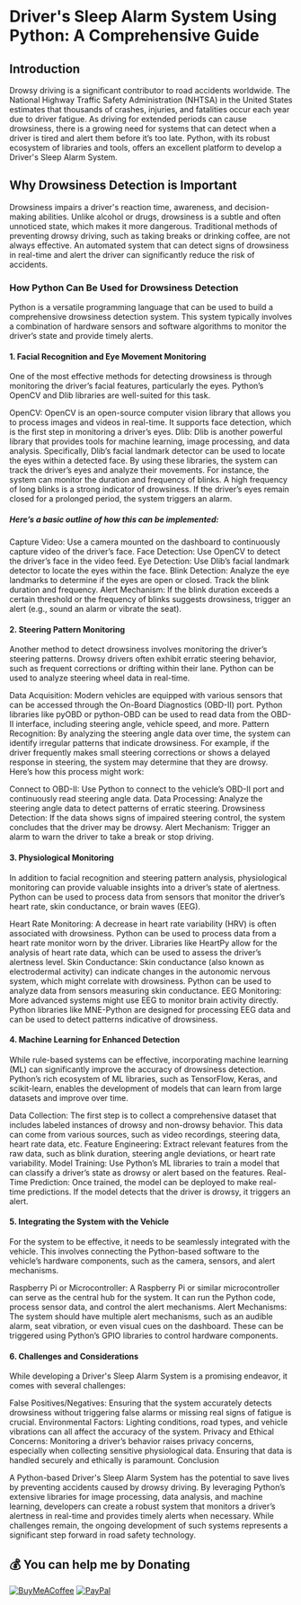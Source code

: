 # Driver's Sleep Alarm System Using Python: A Comprehensive Guide
## Introduction

Drowsy driving is a significant contributor to road accidents worldwide. The National Highway Traffic Safety Administration (NHTSA) in the United States estimates that thousands of crashes, injuries, and fatalities occur each year due to driver fatigue. As driving for extended periods can cause drowsiness, there is a growing need for systems that can detect when a driver is tired and alert them before it’s too late. Python, with its robust ecosystem of libraries and tools, offers an excellent platform to develop a Driver's Sleep Alarm System.

## Why Drowsiness Detection is Important

Drowsiness impairs a driver's reaction time, awareness, and decision-making abilities. Unlike alcohol or drugs, drowsiness is a subtle and often unnoticed state, which makes it more dangerous. Traditional methods of preventing drowsy driving, such as taking breaks or drinking coffee, are not always effective. An automated system that can detect signs of drowsiness in real-time and alert the driver can significantly reduce the risk of accidents.

### How Python Can Be Used for Drowsiness Detection

Python is a versatile programming language that can be used to build a comprehensive drowsiness detection system. This system typically involves a combination of hardware sensors and software algorithms to monitor the driver’s state and provide timely alerts.

#### 1. Facial Recognition and Eye Movement Monitoring

One of the most effective methods for detecting drowsiness is through monitoring the driver’s facial features, particularly the eyes. Python’s OpenCV and Dlib libraries are well-suited for this task.

OpenCV: OpenCV is an open-source computer vision library that allows you to process images and videos in real-time. It supports face detection, which is the first step in monitoring a driver’s eyes.
Dlib: Dlib is another powerful library that provides tools for machine learning, image processing, and data analysis. Specifically, Dlib’s facial landmark detector can be used to locate the eyes within a detected face.
By using these libraries, the system can track the driver’s eyes and analyze their movements. For instance, the system can monitor the duration and frequency of blinks. A high frequency of long blinks is a strong indicator of drowsiness. If the driver’s eyes remain closed for a prolonged period, the system triggers an alarm.

##### Here’s a basic outline of how this can be implemented:

Capture Video: Use a camera mounted on the dashboard to continuously capture video of the driver’s face.
Face Detection: Use OpenCV to detect the driver’s face in the video feed.
Eye Detection: Use Dlib’s facial landmark detector to locate the eyes within the face.
Blink Detection: Analyze the eye landmarks to determine if the eyes are open or closed. Track the blink duration and frequency.
Alert Mechanism: If the blink duration exceeds a certain threshold or the frequency of blinks suggests drowsiness, trigger an alert (e.g., sound an alarm or vibrate the seat).
#### 2. Steering Pattern Monitoring

Another method to detect drowsiness involves monitoring the driver’s steering patterns. Drowsy drivers often exhibit erratic steering behavior, such as frequent corrections or drifting within their lane. Python can be used to analyze steering wheel data in real-time.

Data Acquisition: Modern vehicles are equipped with various sensors that can be accessed through the On-Board Diagnostics (OBD-II) port. Python libraries like pyOBD or python-OBD can be used to read data from the OBD-II interface, including steering angle, vehicle speed, and more.
Pattern Recognition: By analyzing the steering angle data over time, the system can identify irregular patterns that indicate drowsiness. For example, if the driver frequently makes small steering corrections or shows a delayed response in steering, the system may determine that they are drowsy.
Here’s how this process might work:

Connect to OBD-II: Use Python to connect to the vehicle’s OBD-II port and continuously read steering angle data.
Data Processing: Analyze the steering angle data to detect patterns of erratic steering.
Drowsiness Detection: If the data shows signs of impaired steering control, the system concludes that the driver may be drowsy.
Alert Mechanism: Trigger an alarm to warn the driver to take a break or stop driving.
#### 3. Physiological Monitoring

In addition to facial recognition and steering pattern analysis, physiological monitoring can provide valuable insights into a driver’s state of alertness. Python can be used to process data from sensors that monitor the driver’s heart rate, skin conductance, or brain waves (EEG).

Heart Rate Monitoring: A decrease in heart rate variability (HRV) is often associated with drowsiness. Python can be used to process data from a heart rate monitor worn by the driver. Libraries like HeartPy allow for the analysis of heart rate data, which can be used to assess the driver’s alertness level.
Skin Conductance: Skin conductance (also known as electrodermal activity) can indicate changes in the autonomic nervous system, which might correlate with drowsiness. Python can be used to analyze data from sensors measuring skin conductance.
EEG Monitoring: More advanced systems might use EEG to monitor brain activity directly. Python libraries like MNE-Python are designed for processing EEG data and can be used to detect patterns indicative of drowsiness.
#### 4. Machine Learning for Enhanced Detection

While rule-based systems can be effective, incorporating machine learning (ML) can significantly improve the accuracy of drowsiness detection. Python’s rich ecosystem of ML libraries, such as TensorFlow, Keras, and scikit-learn, enables the development of models that can learn from large datasets and improve over time.

Data Collection: The first step is to collect a comprehensive dataset that includes labeled instances of drowsy and non-drowsy behavior. This data can come from various sources, such as video recordings, steering data, heart rate data, etc.
Feature Engineering: Extract relevant features from the raw data, such as blink duration, steering angle deviations, or heart rate variability.
Model Training: Use Python’s ML libraries to train a model that can classify a driver’s state as drowsy or alert based on the features.
Real-Time Prediction: Once trained, the model can be deployed to make real-time predictions. If the model detects that the driver is drowsy, it triggers an alert.
#### 5. Integrating the System with the Vehicle

For the system to be effective, it needs to be seamlessly integrated with the vehicle. This involves connecting the Python-based software to the vehicle’s hardware components, such as the camera, sensors, and alert mechanisms.

Raspberry Pi or Microcontroller: A Raspberry Pi or similar microcontroller can serve as the central hub for the system. It can run the Python code, process sensor data, and control the alert mechanisms.
Alert Mechanisms: The system should have multiple alert mechanisms, such as an audible alarm, seat vibration, or even visual cues on the dashboard. These can be triggered using Python’s GPIO libraries to control hardware components.
#### 6. Challenges and Considerations

While developing a Driver's Sleep Alarm System is a promising endeavor, it comes with several challenges:

False Positives/Negatives: Ensuring that the system accurately detects drowsiness without triggering false alarms or missing real signs of fatigue is crucial.
Environmental Factors: Lighting conditions, road types, and vehicle vibrations can all affect the accuracy of the system.
Privacy and Ethical Concerns: Monitoring a driver’s behavior raises privacy concerns, especially when collecting sensitive physiological data. Ensuring that data is handled securely and ethically is paramount.
Conclusion

A Python-based Driver's Sleep Alarm System has the potential to save lives by preventing accidents caused by drowsy driving. By leveraging Python’s extensive libraries for image processing, data analysis, and machine learning, developers can create a robust system that monitors a driver’s alertness in real-time and provides timely alerts when necessary. While challenges remain, the ongoing development of such systems represents a significant step forward in road safety technology.


 ## 💰 You can help me by Donating
  [![BuyMeACoffee](https://img.shields.io/badge/Buy%20Me%20a%20Coffee-ffdd00?style=for-the-badge&logo=buy-me-a-coffee&logoColor=black)](https://buymeacoffee.com/stali.n) [![PayPal](https://img.shields.io/badge/PayPal-00457C?style=for-the-badge&logo=paypal&logoColor=white)](https://paypal.me/stalinStanlyjohn) 


